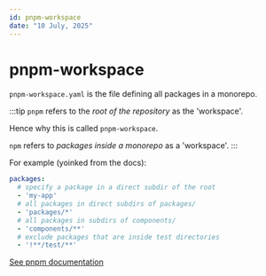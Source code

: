 ```yaml
---
id: pnpm-workspace
date: "10 July, 2025"
---
```


# pnpm-workspace

`pnpm-workspace.yaml` is the file defining all packages in a monorepo.

:::tip
`pnpm` refers to the _root of the repository_ as the 'workspace'.

Hence why this is called `pnpm-workspace`.

`npm` refers to _packages inside a monorepo_ as a 'workspace'.
:::

For example (yoinked from the docs):
```yaml
packages:
  # specify a package in a direct subdir of the root
  - 'my-app'
  # all packages in direct subdirs of packages/
  - 'packages/*'
  # all packages in subdirs of components/
  - 'components/**'
  # exclude packages that are inside test directories
  - '!**/test/**'
```

[See pnpm documentation](https://pnpm.io/pnpm-workspace_yaml)
